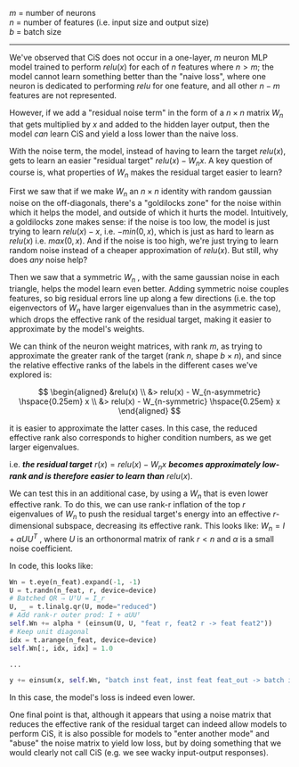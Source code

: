 $m$ = number of neurons <br>
$n$ = number of features (i.e. input size and output size) <br>
$b$ = batch size

---

We've observed that CiS does not occur in a one-layer, $m$ neuron MLP model trained to perform $relu(x)$ for each of $n$ features where $n > m$; the model cannot learn something better than the "naive loss", where one neuron is dedicated to performing $relu$ for one feature, and all other $n - m$ features are not represented. 

However, if we add a "residual noise term" in the form of a $n \times n$ matrix $W_n$ that gets multiplied by $x$ and added to the hidden layer output, then the model *can* learn CiS and yield a loss lower than the naive loss.

With the noise term, the model, instead of having to learn the target $relu(x)$, gets to learn an easier "residual target" $relu(x) - W_n x$. A key question of course is, what properties of $W_n$ makes the residual target easier to learn?

First we saw that if we make $W_n$  an  $n \times n$ identity with random gaussian noise on the off-diagonals, there's a "goldilocks zone" for the noise within which it helps the model, and outside of which it hurts the model. Intuitively, a goldilocks zone makes sense: if the noise is too low, the model is just trying to learn $relu(x) - x$, i.e. $-min(0, x)$, which is just as hard to learn as $relu(x)$ i.e. $max(0, x)$. And if the noise is too high, we're just trying to learn random noise instead of a cheaper approximation of $relu(x)$. But still, why does *any* noise help?

Then we saw that a symmetric $W_n$ , with the same gaussian noise in each triangle, helps the model learn even better. Adding symmetric noise couples features, so big residual errors line up along a few directions (i.e. the top eigenvectors of $W_n$ have larger eigenvalues than in the asymmetric case), which drops the effective rank of the residual target, making it easier to approximate by the model's weights.

We can think of the neuron weight matrices, with rank $m$, as trying to approximate the greater rank of the target (rank $n$, shape $b \times n$), and since the relative effective ranks of the labels in the different cases we've explored is:

$$
\begin{aligned}
&relu(x) \\
&> relu(x) - W_{n-asymmetric} \hspace{0.25em} x \\
&> relu(x) - W_{n-symmetric} \hspace{0.25em} x
\end{aligned}
$$

it is easier to approximate the latter cases. In this case, the reduced effective rank also corresponds to higher condition numbers, as we get larger eigenvalues.

i.e. ***the residual target*** $r(x) = relu(x) - W_n x$ ***becomes approximately low-rank and is therefore easier to learn than*** $relu(x)$.

We can test this in an additional case, by using a $W_n$ that is even lower effective rank. To do this, we can use rank-r inflation of the top $r$ eigenvalues of $W_n$ to push the residual target's energy into an effective $r$-dimensional subspace, decreasing its effective rank. This looks like: $W_n = I + \alpha U U^T$ , where $U$ is an orthonormal matrix of rank $r < n$ and $\alpha$ is a small noise coefficient.

In code, this looks like:

```python
Wn = t.eye(n_feat).expand(-1, -1)
U = t.randn(n_feat, r, device=device) 
# Batched QR ⇒ UᵀU = I_r 
U, _ = t.linalg.qr(U, mode="reduced")
# Add rank-r outer prod: I + αUUᵀ
self.Wn += alpha * (einsum(U, U, "feat r, feat2 r -> feat feat2"))
# Keep unit diagonal
idx = t.arange(n_feat, device=device)
self.Wn[:, idx, idx] = 1.0

... 

y += einsum(x, self.Wn, "batch inst feat, inst feat feat_out -> batch inst feat_out")
```

In this case, the model's loss is indeed even lower.

One final point is that, although it appears that using a noise matrix that reduces the effective rank of the residual target can indeed allow models to perform CiS, it is also possible for models to "enter another mode" and "abuse" the noise matrix to yield low loss, but by doing something that we would clearly not call CiS (e.g. we see wacky input-output responses).